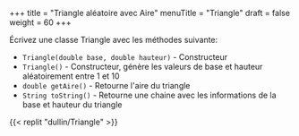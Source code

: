 +++
title = "Triangle aléatoire avec Aire"
menuTitle = "Triangle"
draft = false
weight = 60
+++

Écrivez une classe Triangle avec les méthodes suivante:

* `Triangle(double base, double hauteur)` - Constructeur
* `Triangle()` - Constructeur, génère les valeurs de base et hauteur aléatoirement entre 1 et 10
* `double getAire()` - Retourne l'aire du triangle
* `String toString()` - Retourne une chaine avec les informations de la base et hauteur du triangle

{{< replit "dullin/Triangle" >}}